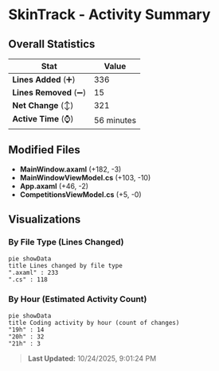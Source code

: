 # SkinTrack - Activity Summary 

## Overall Statistics

| Stat                   | Value                                                             |
| ---------------------- | ----------------------------------------------------------------- |
| **Lines Added** (➕)   | 336                                          |
| **Lines Removed** (➖) | 15                                        |
| **Net Change** (↕)    | 321                |
| **Active Time** (⌚)   | 56 minutes |


## Modified Files
- **MainWindow.axaml** (+182, -3)
- **MainWindowViewModel.cs** (+103, -10)
- **App.axaml** (+46, -2)
- **CompetitionsViewModel.cs** (+5, -0)

## Visualizations

### By File Type (Lines Changed)

```mermaid
pie showData
title Lines changed by file type
".axaml" : 233
".cs" : 118
```

### By Hour (Estimated Activity Count)

```mermaid
pie showData
title Coding activity by hour (count of changes)
"19h" : 14
"20h" : 32
"21h" : 3
```


> **Last Updated:** 10/24/2025, 9:01:24 PM